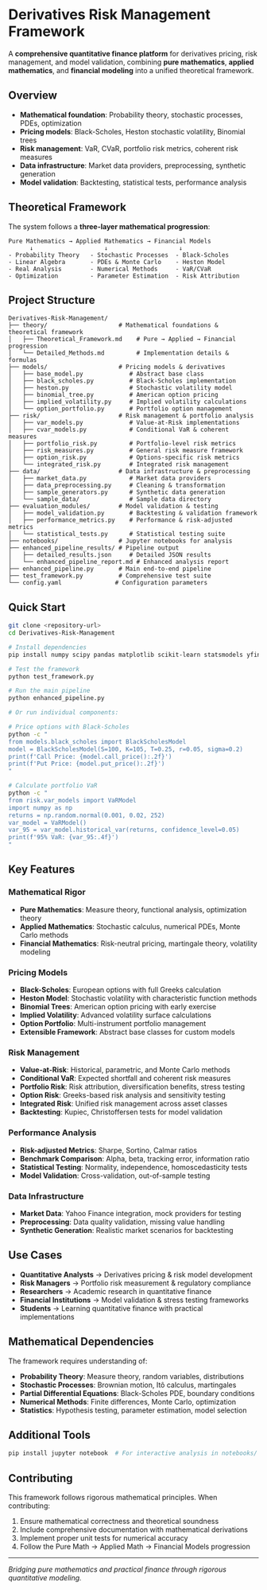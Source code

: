 # Derivatives Risk Management Framework

A **comprehensive quantitative finance platform** for derivatives pricing, risk management, and model validation, combining **pure mathematics**, **applied mathematics**, and **financial modeling** into a unified theoretical framework.

## Overview
- **Mathematical foundation**: Probability theory, stochastic processes, PDEs, optimization
- **Pricing models**: Black-Scholes, Heston stochastic volatility, Binomial trees
- **Risk management**: VaR, CVaR, portfolio risk metrics, coherent risk measures
- **Data infrastructure**: Market data providers, preprocessing, synthetic generation
- **Model validation**: Backtesting, statistical tests, performance analysis

## Theoretical Framework

The system follows a **three-layer mathematical progression**:

```
Pure Mathematics → Applied Mathematics → Financial Models
      ↓                    ↓                    ↓
- Probability Theory   - Stochastic Processes  - Black-Scholes
- Linear Algebra       - PDEs & Monte Carlo    - Heston Model
- Real Analysis        - Numerical Methods     - VaR/CVaR
- Optimization         - Parameter Estimation  - Risk Attribution
```

## Project Structure
```
Derivatives-Risk-Management/
├── theory/                    # Mathematical foundations & theoretical framework
│   ├── Theoretical_Framework.md    # Pure → Applied → Financial progression
│   └── Detailed_Methods.md         # Implementation details & formulas
├── models/                    # Pricing models & derivatives
│   ├── base_model.py             # Abstract base class
│   ├── black_scholes.py          # Black-Scholes implementation
│   ├── heston.py                 # Stochastic volatility model
│   ├── binomial_tree.py          # American option pricing
│   ├── implied_volatility.py     # Implied volatility calculations
│   └── option_portfolio.py       # Portfolio option management
├── risk/                      # Risk management & portfolio analysis
│   ├── var_models.py             # Value-at-Risk implementations
│   ├── cvar_models.py            # Conditional VaR & coherent measures
│   ├── portfolio_risk.py         # Portfolio-level risk metrics
│   ├── risk_measures.py          # General risk measure framework
│   ├── option_risk.py            # Options-specific risk metrics
│   └── integrated_risk.py        # Integrated risk management
├── data/                      # Data infrastructure & preprocessing
│   ├── market_data.py            # Market data providers
│   ├── data_preprocessing.py     # Cleaning & transformation
│   ├── sample_generators.py      # Synthetic data generation
│   └── sample_data/              # Sample data directory
├── evaluation_modules/        # Model validation & testing
│   ├── model_validation.py       # Backtesting & validation framework
│   ├── performance_metrics.py    # Performance & risk-adjusted metrics
│   └── statistical_tests.py      # Statistical testing suite
├── notebooks/                 # Jupyter notebooks for analysis
├── enhanced_pipeline_results/ # Pipeline output
│   ├── detailed_results.json     # Detailed JSON results
│   └── enhanced_pipeline_report.md # Enhanced analysis report
├── enhanced_pipeline.py       # Main end-to-end pipeline
├── test_framework.py          # Comprehensive test suite
└── config.yaml               # Configuration parameters
```

## Quick Start
```bash
git clone <repository-url>
cd Derivatives-Risk-Management

# Install dependencies
pip install numpy scipy pandas matplotlib scikit-learn statsmodels yfinance

# Test the framework
python test_framework.py

# Run the main pipeline
python enhanced_pipeline.py

# Or run individual components:

# Price options with Black-Scholes
python -c "
from models.black_scholes import BlackScholesModel
model = BlackScholesModel(S=100, K=105, T=0.25, r=0.05, sigma=0.2)
print(f'Call Price: {model.call_price():.2f}')
print(f'Put Price: {model.put_price():.2f}')
"

# Calculate portfolio VaR
python -c "
from risk.var_models import VaRModel
import numpy as np
returns = np.random.normal(0.001, 0.02, 252)
var_model = VaRModel()
var_95 = var_model.historical_var(returns, confidence_level=0.05)
print(f'95% VaR: {var_95:.4f}')
"
```

## Key Features

### **Mathematical Rigor**
- **Pure Mathematics**: Measure theory, functional analysis, optimization theory
- **Applied Mathematics**: Stochastic calculus, numerical PDEs, Monte Carlo methods
- **Financial Mathematics**: Risk-neutral pricing, martingale theory, volatility modeling

### **Pricing Models**
- **Black-Scholes**: European options with full Greeks calculation
- **Heston Model**: Stochastic volatility with characteristic function methods
- **Binomial Trees**: American option pricing with early exercise
- **Implied Volatility**: Advanced volatility surface calculations
- **Option Portfolio**: Multi-instrument portfolio management
- **Extensible Framework**: Abstract base classes for custom models

### **Risk Management**
- **Value-at-Risk**: Historical, parametric, and Monte Carlo methods
- **Conditional VaR**: Expected shortfall and coherent risk measures
- **Portfolio Risk**: Risk attribution, diversification benefits, stress testing
- **Option Risk**: Greeks-based risk analysis and sensitivity testing
- **Integrated Risk**: Unified risk management across asset classes
- **Backtesting**: Kupiec, Christoffersen tests for model validation

### **Performance Analysis**
- **Risk-adjusted Metrics**: Sharpe, Sortino, Calmar ratios
- **Benchmark Comparison**: Alpha, beta, tracking error, information ratio
- **Statistical Testing**: Normality, independence, homoscedasticity tests
- **Model Validation**: Cross-validation, out-of-sample testing

### **Data Infrastructure**
- **Market Data**: Yahoo Finance integration, mock providers for testing
- **Preprocessing**: Data quality validation, missing value handling
- **Synthetic Generation**: Realistic market scenarios for backtesting

## Use Cases

- **Quantitative Analysts** → Derivatives pricing & risk model development
- **Risk Managers** → Portfolio risk measurement & regulatory compliance
- **Researchers** → Academic research in quantitative finance
- **Financial Institutions** → Model validation & stress testing frameworks
- **Students** → Learning quantitative finance with practical implementations

## Mathematical Dependencies

The framework requires understanding of:
- **Probability Theory**: Measure theory, random variables, distributions
- **Stochastic Processes**: Brownian motion, Itô calculus, martingales
- **Partial Differential Equations**: Black-Scholes PDE, boundary conditions
- **Numerical Methods**: Finite differences, Monte Carlo, optimization
- **Statistics**: Hypothesis testing, parameter estimation, model selection

## Additional Tools

```bash
pip install jupyter notebook  # For interactive analysis in notebooks/
```

## Contributing

This framework follows rigorous mathematical principles. When contributing:
1. Ensure mathematical correctness and theoretical soundness
2. Include comprehensive documentation with mathematical derivations
3. Implement proper unit tests for numerical accuracy
4. Follow the Pure Math → Applied Math → Financial Models progression

---

*Bridging pure mathematics and practical finance through rigorous quantitative modeling.*